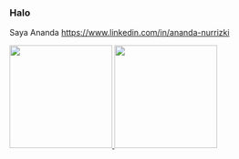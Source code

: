 ### Halo
Saya Ananda
https://www.linkedin.com/in/ananda-nurrizki

<p align="left">
<a href="https://github.com/Krokorilla">
  <img height="180em" src="https://github-readme-stats-eight-theta.vercel.app/api?username=Krokorilla&show_icons=true&theme=algolia&include_all_commits=true&count_private=true"/>
  <img height="180em" src="https://github-readme-stats-eight-theta.vercel.app/api/top-langs/?username=Krokorilla&layout=compact&theme=algolia"/>
</a>
</p>
